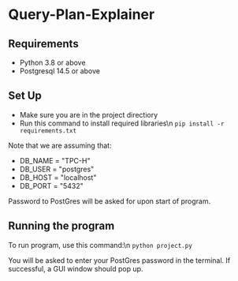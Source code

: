 # Query-Plan-Explainer

## Requirements
- Python 3.8 or above 
- Postgresql 14.5 or above

## Set Up
- Make sure you are in the project directiory
- Run this command to install required libraries\n
``` pip install -r requirements.txt ```

Note that we are assuming that:
- DB_NAME = "TPC-H"
- DB_USER = "postgres"
- DB_HOST = "localhost"
- DB_PORT = "5432"

Password to PostGres will be asked for upon start of program.

## Running the program
To run program, use this command:\n
``` python project.py ```

You will be asked to enter your PostGres password in the terminal. If successful, a GUI window should pop up.
